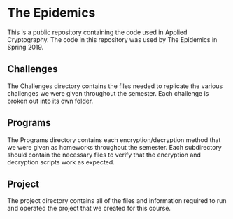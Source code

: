 # The Epidemics
This is a public repository containing the code used in Applied Cryptography.
The code in this repository was used by The Epidemics in Spring 2019.

## Challenges
The Challenges directory contains the files needed to replicate the various challenges we were given throughout the semester. Each challenge is broken out into its own folder.

## Programs
The Programs directory contains each encryption/decryption method that we were given as homeworks throughout the semester. Each subdirectory should contain the necessary files to verify that the encryption and decryption scripts work as expected.

## Project
The project directory contains all of the files and information required to run and operated the project that we created for this course.
